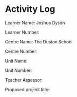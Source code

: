 # Activity Log

Learner Name: Joshua Dyson

Learner Number: 

Centre Name: The Duston School

Centre Number: 

Unit Name: 

Unit Number: 

Teacher Assessor: 

Proposed project title: 


